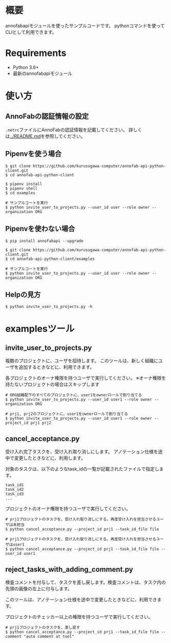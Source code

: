 # 概要
annofabapiモジュールを使ったサンプルコードです。
pythonコマンドを使ってCLIとして利用できます。

# Requirements
* Python 3.6+
* 最新のannofabapiモジュール

# 使い方

## AnnoFabの認証情報の設定
`.netrc`ファイルにAnnoFabの認証情報を記載してください。
詳しくは[../README.md](../README.md)を参照してください。

## Pipenvを使う場合

```
$ git clone https://github.com/kurusugawa-computer/annofab-api-python-client.git
$ cd annofab-api-python-client 

$ pipenv install
$ pipenv shell
$ cd examples

# サンプルコートを実行
$ python invite_user_to_projects.py --user_id user --role owner --organization ORG
```

## Pipenvを使わない場合

```
$ pip install annofabapi --upgrade

$ git clone https://github.com/kurusugawa-computer/annofab-api-python-client.git
$ cd annofab-api-python-client/examples

# サンプルコートを実行
$ python invite_user_to_projects.py --user_id user --role owner --organization ORG
```

## Helpの見方

```
$ python invite_user_to_projects.py -h
```


# examplesツール

## invite_user_to_projects.py
複数のプロジェクトに、ユーザを招待します。
このツールは、新しく組織にユーザを追加するときなどに、利用できます。

各プロジェクトのオーナ権限を持つユーザで実行してください。
※オーナ権限を持たないプロジェクトの場合はスキップします

```
# ORG組織配下のすべてのプロジェクトに、user1をownerロールで割り当てる
$ python invite_user_to_projects.py --user_id user1 --role owner --organization ORG

# prj1, prj2のプロジェクトに、user1をownerロールで割り当てる
$ python invite_user_to_projects.py --user_id user1 --role owner --project_id prj1 prj2
```

## cancel_acceptance.py
受け入れ完了タスクを、受け入れ取り消しにします。
アノテーション仕様を途中で変更したときなどに、利用します。

対象のタスクは、以下のようなtask_idの一覧が記載されたファイルで指定します。

```
task_id1
task_id2
task_id3
...
```

プロジェクトのオーナ権限を持つユーザで実行してください。

```
# prj1プロジェクトのタスクを、受け入れ取り消しにする。再度受け入れを担当させるユーザは未担当
$ python cancel_acceptance.py --project_id prj1 --task_id_file file

# prj1プロジェクトのタスクを、受け入れ取り消しにする。再度受け入れを担当させるユーザはuser1
$ python cancel_acceptance.py --project_id prj1 --task_id_file file --user_id user1
```

## reject_tasks_with_adding_comment.py
検査コメントを付与して、タスクを差し戻します。検査コメントは、タスク内の先頭の画像の左上に付与します。

このツールは、アノテーション仕様を途中で変更したときなどに、利用できます。

プロジェクトのチェッカー以上の権限を持つユーザで実行してください。

```
# prj1プロジェクトのタスクを、差し戻す
$ python cancel_acceptance.py --project_id prj1 --task_id_file file --comment "auto comment at tool"
```
